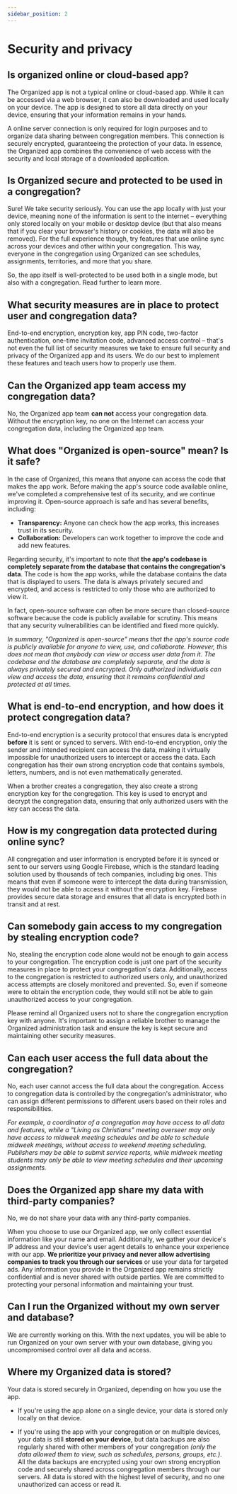 ```yaml
---
sidebar_position: 2
---
```


# Security and privacy

## Is organized online or cloud-based app?

The Organized app is not a typical online or cloud-based app. While it can be accessed via a web browser, it can also be downloaded and used locally on your device. The app is designed to store all data directly on your device, ensuring that your information remains in your hands.

A online server connection is only required for login purposes and to organize data sharing between congregation members. This connection is securely encrypted, guaranteeing the protection of your data. In essence, the Organized app combines the convenience of web access with the security and local storage of a downloaded application.

## Is Organized secure and protected to be used in a congregation?

Sure! We take security seriously. You can use the app locally with just your device, meaning none of the information is sent to the internet – everything only stored locally on your mobile or desktop device (but that also means that if you clear your browser's history or cookies, the data will also be removed). For the full experience though, try features that use online sync across your devices and other within your congregation. This way, everyone in the congregation using Organized can see schedules, assignments, territories, and more that you share. 

So, the app itself is well-protected to be used both in a single mode, but also with a congregation. Read further to learn more.

## What security measures are in place to protect user and congregation data?

End-to-end encryption, encryption key, app PIN code, two-factor authentication, one-time invitation code, advanced access control – that's not even the full list of security measures we take to ensure full security and privacy of the Organized app and its users. We do our best to implement these features and teach users how to properly use them.

## Can the Organized app team access my congregation data?

No, the Organized app team **can not** access your congregation data. Without the encryption key, no one on the Internet can access your congregation data, including the Organized app team.

## What does "Organized is open-source" mean? Is it safe?

In the case of Organized, this means that anyone can access the code that makes the app work. Before making the app's source code available online, we've completed a comprehensive test of its security, and we continue improving it. Open-source approach is safe and has several benefits, including:

- **Transparency:** Anyone can check how the app works, this increases trust in its security.
- **Collaboration:** Developers can work together to improve the code and add new features.

Regarding security, it's important to note that **the app's codebase is completely separate from the database that contains the congregation's data**. The code is how the app works, while the database contains the data that is displayed to users. The data is always privately secured and encrypted, and access is restricted to only those who are authorized to view it.

In fact, open-source software can often be more secure than closed-source software because the code is publicly available for scrutiny. This means that any security vulnerabilities can be identified and fixed more quickly.

_In summary, "Organized is open-source" means that the app's source code is publicly available for anyone to view, use, and collaborate. However, this does not mean that anybody can view or access user data from it. The codebase and the database are completely separate, and the data is always privately secured and encrypted. Only authorized individuals can view and access the data, ensuring that it remains confidential and protected at all times._

## What is end-to-end encryption, and how does it protect congregation data?

End-to-end encryption is a security protocol that ensures data is encrypted **before** it is sent or synced to servers. With end-to-end encryption, only the sender and intended recipient can access the data, making it virtually impossible for unauthorized users to intercept or access the data. Each congregation has their own strong encryption code that contains symbols, letters, numbers, and is not even mathematically generated.

When a brother creates a congregation, they also create a strong encryption key for the congregation. This key is used to encrypt and decrypt the congregation data, ensuring that only authorized users with the key can access the data.

## How is my congregation data protected during online sync?

All congregation and user information is encrypted before it is synced or sent to our servers using Google Firebase, which is the standard leading solution used by thousands of tech companies, including big ones. This means that even if someone were to intercept the data during transmission, they would not be able to access it without the encryption key. Firebase provides secure data storage and ensures that all data is encrypted both in transit and at rest.

## Can somebody gain access to my congregation by stealing encryption code?

No, stealing the encryption code alone would not be enough to gain access to your congregation. The encryption code is just one part of the security measures in place to protect your congregation's data. Additionally, access to the congregation is restricted to authorized users only, and unauthorized access attempts are closely monitored and prevented. So, even if someone were to obtain the encryption code, they would still not be able to gain unauthorized access to your congregation.

Please remind all Organized users not to share the congregation encryption key with anyone. It's important to assign a reliable brother to manage the Organized administration task and ensure the key is kept secure and maintaining other security measures.

## Can each user access the full data about the congregation?

No, each user cannot access the full data about the congregation. Access to congregation data is controlled by the congregation's administrator, who can assign different permissions to different users based on their roles and responsibilities. 

_For example, a coordinator of a congregation may have access to all data and features, while a "Living as Christians" meeting overseer may only have access to midweek meeting schedules and be able to schedule midweek meetings, without access to weekend meeting scheduling. Publishers may be able to submit service reports, while midweek meeting students may only be able to view meeting schedules and their upcoming assignments._

## Does the Organized app share my data with third-party companies?

No, we do not share your data with any third-party companies. 

When you choose to use our Organized app, we only collect essential information like your name and email. Additionally, we gather your device's IP address and your device's user agent details to enhance your experience with our app. **We prioritize your privacy and never allow advertising companies to track you through our services** or use your data for targeted ads. Any information you provide in the Organized app remains strictly confidential and is never shared with outside parties. We are committed to protecting your personal information and maintaining your trust.

## Can I run the Organized without my own server and database?

We are currently working on this. With the next updates, you will be able to run Organized on your own server with your own database, giving you uncompromised control over all data and access. 

## Where my Organized data is stored?

Your data is stored securely in Organized, depending on how you use the app. 

- If you're using the app alone on a single device, your data is stored only locally on that device. 

- If you're using the app with your congregation or on multiple devices, your data is still **stored on your device**, but data backups are also regularly shared with other members of your congregation _(only the data allowed them to view, such as schedules, persons, groups, etc.)_. All the data backups are encrypted using your own strong encryption code and securely shared across congregation members through our servers. All data is stored with the highest level of security, and no one unauthorized can access or read it.